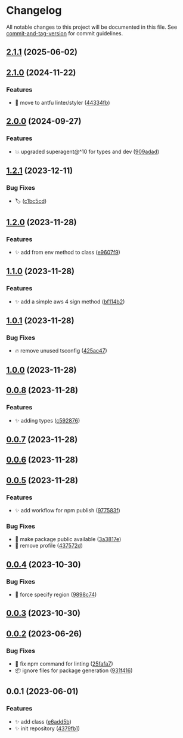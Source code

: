 # Changelog

All notable changes to this project will be documented in this file. See [commit-and-tag-version](https://github.com/absolute-version/commit-and-tag-version) for commit guidelines.

## [2.1.1](https://github.com/certible/superagent-aws-sign/compare/v2.1.0...v2.1.1) (2025-06-02)

## [2.1.0](https://github.com/certible/superagent-aws-sign/compare/v2.0.0...v2.1.0) (2024-11-22)


### Features

* :rotating_light: move to antfu linter/styler ([44334fb](https://github.com/certible/superagent-aws-sign/commit/44334fbca2ddf8e17eea89956821932acbc0a4f9))

## [2.0.0](https://github.com/certible/superagent-aws-sign/compare/v1.2.1...v2.0.0) (2024-09-27)


### Features

* :boom: upgraded superagent@^10 for types and dev ([909adad](https://github.com/certible/superagent-aws-sign/commit/909adadcde920b34d491c3f22859074735da3abb))

## [1.2.1](https://github.com/certible/superagent-aws-sign/compare/v1.2.0...v1.2.1) (2023-12-11)


### Bug Fixes

* :label: ([c1bc5cd](https://github.com/certible/superagent-aws-sign/commit/c1bc5cdb0995b78b4c1d95c6156ff685c2d7097e))

## [1.2.0](https://github.com/certible/superagent-aws-sign/compare/v1.1.0...v1.2.0) (2023-11-28)


### Features

* :sparkles: add from env method to class ([e9607f9](https://github.com/certible/superagent-aws-sign/commit/e9607f9ea4b4bd505ba334dfa8c1f72fcc0dae08))

## [1.1.0](https://github.com/certible/superagent-aws-sign/compare/v1.0.1...v1.1.0) (2023-11-28)


### Features

* :sparkles: add a simple aws 4 sign method ([bf114b2](https://github.com/certible/superagent-aws-sign/commit/bf114b2f5050e81a2ef1d9ad3f6e8de3ce625f84))

## [1.0.1](https://github.com/certible/superagent-aws-sign/compare/v1.0.0...v1.0.1) (2023-11-28)


### Bug Fixes

* :fire: remove unused tsconfig ([425ac47](https://github.com/certible/superagent-aws-sign/commit/425ac47eee3ae4816164f20b406806c850618c11))

## [1.0.0](https://github.com/certible/superagent-aws-sign/compare/v0.0.8...v1.0.0) (2023-11-28)

## [0.0.8](https://github.com/certible/superagent-aws-sign/compare/v0.0.7...v0.0.8) (2023-11-28)


### Features

* :sparkles: adding types ([c592876](https://github.com/certible/superagent-aws-sign/commit/c59287661c328d02c6d0e2455b32ddcc4dcd44cd))

## [0.0.7](https://github.com/certible/superagent-aws-sign/compare/v0.0.6...v0.0.7) (2023-11-28)

## [0.0.6](https://github.com/certible/superagent-aws-sign/compare/v0.0.5...v0.0.6) (2023-11-28)

## [0.0.5](https://github.com/certible/superagent-aws-sign/compare/v0.0.4...v0.0.5) (2023-11-28)


### Features

* :sparkles: add workflow for npm publish ([977583f](https://github.com/certible/superagent-aws-sign/commit/977583fa380c505706a9db15b74857421f6ce797))


### Bug Fixes

* :bug: make package public available ([3a3817e](https://github.com/certible/superagent-aws-sign/commit/3a3817e77e14d74b3215805e8d3b81bddfe9460b))
* :bug: remove profile ([437572d](https://github.com/certible/superagent-aws-sign/commit/437572d0cf76dc9b96edc653da159655774e76b4))

## [0.0.4](https://github.com/certible/superagent-aws-sign/compare/v0.0.3...v0.0.4) (2023-10-30)


### Bug Fixes

* :bug: force specify region ([9898c74](https://github.com/certible/superagent-aws-sign/commit/9898c7449399a2f8ccb852ab8343d021a97cb4a6))

## [0.0.3](https://github.com/certible/superagent-aws-sign/compare/v0.0.2...v0.0.3) (2023-10-30)

## [0.0.2](https://github.com/certible/superagent-aws-sign/compare/v0.0.1...v0.0.2) (2023-06-26)


### Bug Fixes

* :bug: fix npm command for linting ([25fafa7](https://github.com/certible/superagent-aws-sign/commit/25fafa7e0e42bfed3aea09b0797f97ad3b252074))
* :package: ignore files for package generation ([931f416](https://github.com/certible/superagent-aws-sign/commit/931f416fd38dfdbbd0c6b43562a51306a833f047))

## 0.0.1 (2023-06-01)


### Features

* :sparkles: add class ([e6add5b](https://github.com/certible/superagent-aws-sign/commit/e6add5b0916be968ec529e8b8d884bd5e0632fa1))
* :sparkles: init repository ([4379fb1](https://github.com/certible/superagent-aws-sign/commit/4379fb12784696b501dba9c49b84b5bd1cf02755))
